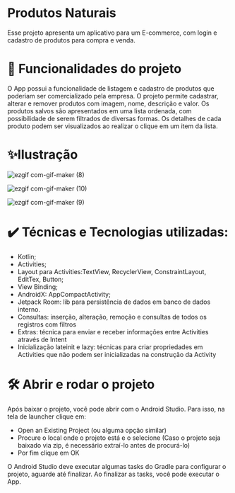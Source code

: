 # Produtos Naturais
Esse projeto apresenta um aplicativo para um E-commerce, com  login e cadastro de produtos para compra e venda.

# 🔨 Funcionalidades do projeto
O App possui a funcionalidade de listagem e cadastro de produtos que poderiam ser comercializado pela empresa. O projeto permite cadastrar, alterar e remover produtos com imagem, nome, descrição e valor. Os produtos salvos são apresentados em uma lista ordenada, com possibilidade de serem filtrados de diversas formas. Os detalhes de cada produto podem ser visualizados ao realizar o clique em um item da lista.

# ✨Ilustração

![ezgif com-gif-maker (8)](https://user-images.githubusercontent.com/98789294/210694113-090b6f3b-e329-4d59-868d-e042431f166e.gif)

![ezgif com-gif-maker (10)](https://user-images.githubusercontent.com/98789294/210810291-b1bdd9a1-392c-41d6-b1a4-c3dd62293c28.gif)

![ezgif com-gif-maker (9)](https://user-images.githubusercontent.com/98789294/210810241-81924d68-403b-4ed6-a554-0b23b989ff83.gif)


# ✔️ Técnicas e Tecnologias utilizadas:


* Kotlin;
* Activities;
* Layout para Activities:TextView, RecyclerView, ConstraintLayout, EditTex, Button;
* View Binding;
* AndroidX: AppCompactActivity;
* Jetpack Room: lib para persistência de dados em banco de dados interno.
* Consultas: inserção, alteração, remoção e consultas de todos os registros com filtros
* Extras: técnica para enviar e receber informações entre Activities através de Intent
* Inicialização lateinit e lazy: técnicas para criar propriedades em Activities que não podem ser inicializadas na construção da Activity


# 🛠️ Abrir e rodar o projeto
Após baixar o projeto, você pode abrir com o Android Studio. Para isso, na tela de launcher clique em:

* Open an Existing Project (ou alguma opção similar)
* Procure o local onde o projeto está e o selecione (Caso o projeto seja baixado via zip, é necessário extraí-lo antes de procurá-lo)
* Por fim clique em OK

O Android Studio deve executar algumas tasks do Gradle para configurar o projeto, aguarde até finalizar. Ao finalizar as tasks, você pode executar o App.


